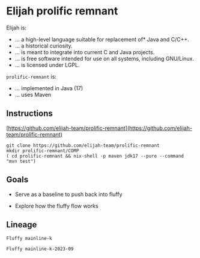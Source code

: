 Elijah prolific remnant
========================

Elijah is:

- ... a high-level language suitable for replacement of* Java and C/C++.
- ... a historical curiosity.
- ... is meant to integrate into current C and Java projects. 
- ... is free software intended for use on all systems, including GNU/Linux.
- ... is licensed under LGPL.

`prolific-remnant` is:

- ... implemented in Java (17)
- ... uses Maven

Instructions
-------------

[https://github.com/elijah-team/prolific-remnant](https://github.com/elijah-team/prolific-remnant)

```shell
git clone https://github.com/elijah-team/prolific-remnant
mkdir prolific-remnant/COMP
( cd prolific-remnant && nix-shell -p maven jdk17 --pure --command "mvn test")
```

Goals
------

- Serve as a baseline to push back into fluffy
 
- Explore how the fluffy flow works

Lineage
--------

`Fluffy mainline-k`

`Fluffy mainline-k-2023-09`
